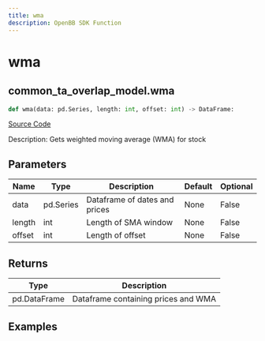 ```yaml
---
title: wma
description: OpenBB SDK Function
---
```


# wma

## common_ta_overlap_model.wma

```python title='openbb_terminal/common/technical_analysis/overlap_model.py'
def wma(data: pd.Series, length: int, offset: int) -> DataFrame:
```
[Source Code](https://github.com/OpenBB-finance/OpenBBTerminal/tree/main/openbb_terminal/common/technical_analysis/overlap_model.py#L67)

Description: Gets weighted moving average (WMA) for stock

## Parameters

| Name | Type | Description | Default | Optional |
| ---- | ---- | ----------- | ------- | -------- |
| data | pd.Series | Dataframe of dates and prices | None | False |
| length | int | Length of SMA window | None | False |
| offset | int | Length of offset | None | False |

## Returns

| Type | Description |
| ---- | ----------- |
| pd.DataFrame | Dataframe containing prices and WMA |

## Examples

